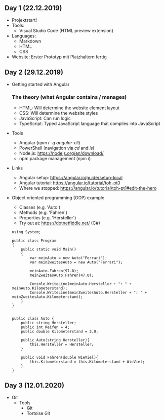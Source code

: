 ## Day 1 (22.12.2019)
- Projektstart!
- Tools:
    - Visual Studio Code (HTML preview extension)
- Languages: 
    - Markdown
    - HTML
    - CSS
- Website: Erster Prototyp mit Platzhaltern fertig


## Day 2 (29.12.2019)
- Getting started with Angular
    ### The theory (what Angular contains / manages)
    - HTML: Will determine the website element layout
    - CSS: Will determine the website styles
    - JavaScript: Can run logic
    - TypeScript: Typed JavaScript language that compiles into JavaScript

- Tools
    - Angular (*npm i -g angular-cli*)
    - PowerShell (navigation via *cd* and *ls*)
    - Node.js: https://nodejs.org/en/download/
    - npm package management (npm i)

- Links
    - Angular setup: https://angular.io/guide/setup-local
    - Angular tutorial: https://angular.io/tutorial/toh-pt0
    - Where we stopped: https://angular.io/tutorial/toh-pt1#edit-the-hero

- Object oriented programming (OOP) example
    - Classes (e.g. 'Auto')
    - Methods (e.g. 'Fahren')
    - Properties (e.g. 'Hersteller')
    - Try out at: https://dotnetfiddle.net/ (C#)

    ```
    using System;
                        
    public class Program
    {
        public static void Main()
        {
            var meinAuto = new Auto("Ferrari");
            var meinZweitesAuto = new Auto("Ferrari");
            
            meinAuto.Fahren(97.0);
            meinZweitesAuto.Fahren(47.0);
            
            Console.WriteLine(meinAuto.Hersteller + ": " + meinAuto.Kilometerstand);
            Console.WriteLine(meinZweitesAuto.Hersteller + ": " + meinZweitesAuto.Kilometerstand);
        }
    }


    public class Auto {
        public string Hersteller;
        public int Reifen = 4;
        public double Kilometerstand = 3.0;
        
        public Auto(string Hersteller){
            this.Hersteller = Hersteller;
        } 
        
        public void Fahren(double WieViel){
            this.Kilometerstand = this.Kilometerstand + WieViel;
        }
    }
    ```

## Day 3 (12.01.2020)
- Git
    - Tools
        - Git
        - Tortoise Git


    